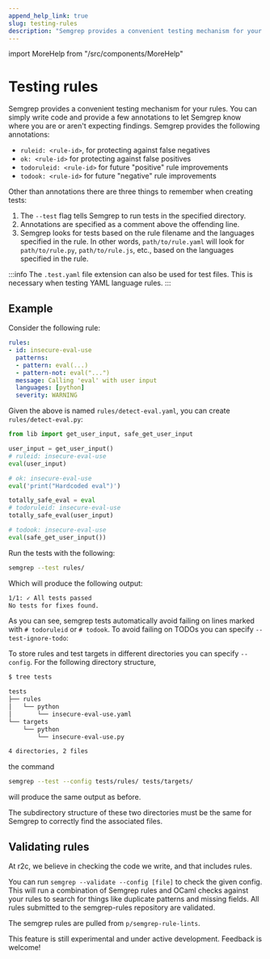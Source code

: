 ```yaml
---
append_help_link: true
slug: testing-rules
description: "Semgrep provides a convenient testing mechanism for your rules. You can simply write code and provide a few annotations to let Semgrep know where you are or aren't expecting findings."
---
```


import MoreHelp from "/src/components/MoreHelp"

# Testing rules

Semgrep provides a convenient testing mechanism for your rules. You can
simply write code and provide a few
annotations to let Semgrep know where you are or aren't expecting findings. Semgrep
provides the following annotations:

- `ruleid: <rule-id>`, for protecting against false negatives
- `ok: <rule-id>` for protecting against false positives
- `todoruleid: <rule-id>` for future "positive" rule improvements
- `todook: <rule-id>` for future "negative" rule improvements

Other than annotations there are three things to remember when creating tests:

1. The `--test` flag tells Semgrep to run tests in the specified directory.
2. Annotations are specified as a comment above the offending line.
3. Semgrep looks for tests based on the rule filename and the languages
   specified in the rule. In other words, `path/to/rule.yaml` will look for
   `path/to/rule.py`, `path/to/rule.js`, etc., based on the languages specified
   in the rule.

:::info
The `.test.yaml` file extension can also be used for test files. This is necessary when testing YAML language rules.
:::

## Example

Consider the following rule:

```yaml
rules:
- id: insecure-eval-use
  patterns:
  - pattern: eval(...)
  - pattern-not: eval("...")
  message: Calling 'eval' with user input
  languages: [python]
  severity: WARNING
```

Given the above is named `rules/detect-eval.yaml`, you can create `rules/detect-eval.py`:

```python
from lib import get_user_input, safe_get_user_input

user_input = get_user_input()
# ruleid: insecure-eval-use
eval(user_input)

# ok: insecure-eval-use
eval('print("Hardcoded eval")')

totally_safe_eval = eval
# todoruleid: insecure-eval-use
totally_safe_eval(user_input)

# todook: insecure-eval-use
eval(safe_get_user_input())
```

Run the tests with the following:

```sh
semgrep --test rules/
```

Which will produce the following output:
```sh
1/1: ✓ All tests passed
No tests for fixes found.
```

As you can see, semgrep tests automatically avoid failing on lines marked with `# todoruleid` or `# todook`.
To avoid failing on TODOs you can specify `--test-ignore-todo`:

To store rules and test targets in different directories you can specify `--config`.
For the following directory structure,

```sh
$ tree tests

tests
├── rules
│   └── python
│       └── insecure-eval-use.yaml
└── targets
    └── python
        └── insecure-eval-use.py

4 directories, 2 files
```

the command

```sh
semgrep --test --config tests/rules/ tests/targets/
```

will produce the same output as before.

The subdirectory structure of these two directories must be the same for Semgrep to correctly find the associated files.

## Validating rules

At r2c, we believe in checking the code we write, and that includes rules.

You can run `semgrep --validate --config [file]` to check the given config. This will run a combination of Semgrep rules and OCaml checks against your rules to search for things like duplicate patterns and missing fields. All rules submitted to the semgrep-rules repository are validated.

The semgrep rules are pulled from `p/semgrep-rule-lints`.

This feature is still experimental and under active development. Feedback is welcome!

<MoreHelp />
